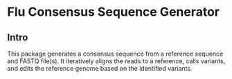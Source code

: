 # Flu Consensus Sequence Generator

## Intro

This package generates a consensus sequence from a reference sequence and FASTQ
file(s). It iteratively aligns the reads to a reference, calls variants, and
edits the reference genome based on the identified variants.


